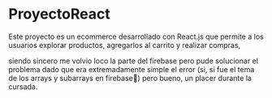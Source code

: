 # ProyectoReact

Este proyecto es un ecommerce desarrollado con React.js que permite a los usuarios explorar productos, agregarlos al carrito y realizar compras,

siendo sincero me volvio loco la parte del firebase pero pude solucionar el problema dado que era extremadamente simple el error (si, si fue el tema de los arrays y subarrays en firebase🤣) pero bueno, un placer durante la cursada.
